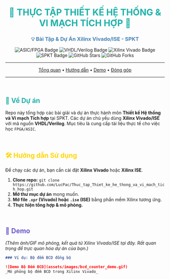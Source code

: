 <div align="center">
  <h1><span style="color:#20B2AA;">🚀 THỰC TẬP THIẾT KẾ HỆ THỐNG & VI MẠCH TÍCH HỢP 🚀</span></h1>
  <h3><span style="color:#4682B4;">💡 Bài Tập & Dự Án Xilinx Vivado/ISE - SPKT</span></h3>

  <p>
    <img src="https://img.shields.io/badge/Thi%E1%BA%BFt%20k%E1%BA%BF-ASIC%2FFPGA-blueviolet?style=for-the-badge&logo=lattice&logoColor=white" alt="ASIC/FPGA Badge">
    <img src="https://img.shields.io/badge/Ng%C3%B4n%20ng%E1%BB%AF-VHDL%2FVerilog-red?style=for-the-badge&logo=vhdl&logoColor=white" alt="VHDL/Verilog Badge">
    <img src="https://img.shields.io/badge/Ph%E1%BA%A7n%20m%E1%BB%81m-Xilinx%20Vivado-green?style=for-the-badge&logo=xilinx&logoColor=white" alt="Xilinx Vivado Badge">
    <img src="https://img.shields.io/badge/Tr%C6%B0%E1%BB%9Dng-%C4%90H%20SPKT-red?style=for-the-badge&logo=university&logoColor=white" alt="SPKT Badge">
    <img src="https://img.shields.io/github/stars/LucPac/Thuc_tap_Thiet_ke_he_thong_va_vi_mach_tich_hop?style=for-the-badge&color=gold&logo=github" alt="GitHub Stars">
    <img src="https://img.shields.io/github/forks/LucPac/Thuc_tap_Thiet_ke_he_thong_va_vi_mach_tich_hop?style=for-the-badge&color=lightblue&logo=github" alt="GitHub Forks">
  </p>

  ---

  <p>
    <a href="#🎯-về-dự-án">Tổng quan</a> •
    <a href="#🛠️-hướng-dẫn-sử-dụng">Hướng dẫn</a> •
    <a href="#📸-demo">Demo</a> •
    <a href="#🤝-đóng-góp">Đóng góp</a>
  </p>

  ---
</div>

<br>

## <span style="color:#20B2AA;">🎯 Về Dự án</span>

Repo này tổng hợp các bài giải và dự án thực hành môn **Thiết kế Hệ thống và Vi mạch Tích hợp** tại SPKT. Các dự án chủ yếu dùng **Xilinx Vivado/ISE** với mã nguồn **VHDL/Verilog**. Mục tiêu là cung cấp tài liệu thực tế cho việc học `FPGA/ASIC`.

<br>

## <span style="color:#FFD700;">🛠️ Hướng dẫn Sử dụng</span>

Để chạy các dự án, bạn cần cài đặt **Xilinx Vivado** hoặc **Xilinx ISE**.

1.  **Clone repo:** `git clone https://github.com/LucPac/Thuc_tap_Thiet_ke_he_thong_va_vi_mach_tich_hop.git`
2.  **Mở thư mục dự án** mong muốn.
3.  **Mở file `.xpr` (Vivado) hoặc `.ise` (ISE)** bằng phần mềm Xilinx tương ứng.
4.  **Thực hiện tổng hợp & mô phỏng.**

<br>

## <span style="color:#6A5ACD;">📸 Demo</span>

*(Thêm ảnh/GIF mô phỏng, kết quả từ Xilinx Vivado/ISE tại đây. Rất quan trọng để trực quan hóa dự án của bạn.)*

```markdown
### Ví dụ: Bộ đếm BCD đồng bộ

![Demo Bộ Đếm BCD](assets/images/bcd_counter_demo.gif)
_Mô phỏng bộ đếm BCD trong Xilinx Vivado_
